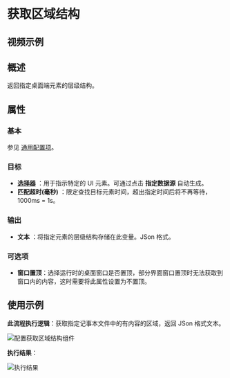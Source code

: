 # 获取区域结构

## 视频示例

## 概述

返回指定桌面端元素的层级结构。

## 属性

### 基本

参见 [通用配置项](../../Appendix/CommonConfigurationItems.md)。

### 目标

- **[选择器](../../Appendix/Selector.md?_v=v2020.4)** ：用于指示特定的 UI 元素。可通过点击 **指定数据源** 自动生成。
- **匹配超时(毫秒)** ：限定查找目标元素时间，超出指定时间后将不再等待，1000ms = 1s。

### 输出

- **文本** ：将指定元素的层级结构存储在此变量。JSon 格式。

### 可选项

- **窗口置顶**：选择运行时的桌面窗口是否置顶，部分界面窗口置顶时无法获取到窗口内的内容，这时需要将此属性设置为不置顶。

## 使用示例

**此流程执行逻辑**：获取指定记事本文件中的有内容的区域，返回 JSon 格式文本。

![配置获取区域结构组件](https://docimages.blob.core.chinacloudapi.cn/images/Activities/GetJsonStructure2.png)

**执行结果**：

![执行结果](https://docimages.blob.core.chinacloudapi.cn/images/Activities/GetJsonStructure3.png)